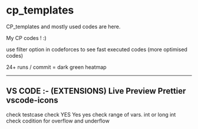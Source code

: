 # cp_templates

CP_templates and mostly used codes are here.

My CP codes ! :)


use filter option in codeforces to see fast executed codes (more optimised codes)


24+ runs / commit = dark green heatmap



----------------------------------------------------------------------------------------------------------------------------------------------------------------------
VS CODE :- (EXTENSIONS)
Live Preview 
Prettier
vscode-icons   
----------------------------------------------------------------------------------------------------------------------------------------------------------------------
check   testcase
check   YES Yes yes
check   range of vars.  int or long int
check   codition for overflow and underflow
